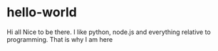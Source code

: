 # hello-world

Hi all
Nice to be there. I like python, node.js and everything relative to programming.
That is why I am here
